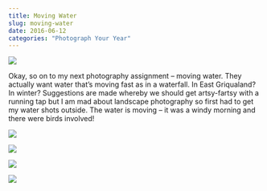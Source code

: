 ```yaml
---
title: Moving Water
slug: moving-water
date: 2016-06-12
categories: "Photograph Your Year"
---
```


<p><img src="https://res.cloudinary.com/dy6grlu8z/image/upload/v1558841878/wjqas3qbpkiahp3heee9.jpg"/></p>
<p>Okay, so on to my next photography assignment – moving water. They actually want water that’s moving fast as in a waterfall. In East Griqualand? In winter? Suggestions are made whereby we should get artsy-fartsy with a running tap but I am mad about landscape photography so first had to get my water shots outside. The water is moving – it was a windy morning and there were birds involved!</p>
<p><img src="https://res.cloudinary.com/dy6grlu8z/image/upload/v1558841878/hsiii9a9crqwb2lzxnpn.jpg"/></p>
<p><img src="https://res.cloudinary.com/dy6grlu8z/image/upload/v1558841879/tyjqowkvporcq093ynzd.jpg"/></p>
<p><img src="https://res.cloudinary.com/dy6grlu8z/image/upload/v1558841880/hirc88bmc1pw6mhtdial.jpg"/></p>
<p><img src="https://res.cloudinary.com/dy6grlu8z/image/upload/v1558841881/ultpnehummvwxuiu2xsz.jpg"/></p>
<p> </p>
<p> </p>







